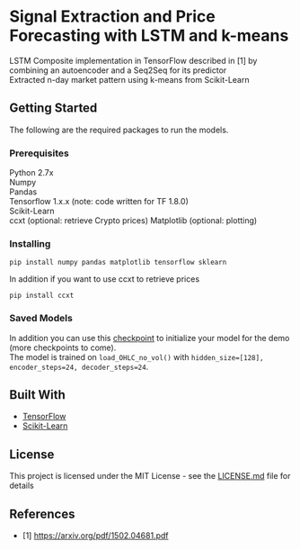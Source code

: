 # Signal Extraction and Price Forecasting with LSTM and k-means

LSTM Composite implementation in TensorFlow described in [1] by combining an autoencoder and a Seq2Seq for its predictor<br /> Extracted n-day market pattern using k-means from Scikit-Learn

## Getting Started
The following are the required packages to run the models. 

### Prerequisites

Python 2.7x<br />
Numpy<br />
Pandas<br />
Tensorflow 1.x.x (note: code written for TF 1.8.0)<br />
Scikit-Learn<br />
ccxt (optional: retrieve Crypto prices)
Matplotlib (optional: plotting)
### Installing
```
pip install numpy pandas matplotlib tensorflow sklearn
```
In addition if you want to use ccxt to retrieve prices

```
pip install ccxt
```


### Saved Models
In addition you can use this [checkpoint](https://www.dropbox.com/s/dcxktu8bsvwuxga/btcusd-ckpts.zip?dl=0) to initialize your model for the demo (more checkpoints to come). <br />
The model is trained on ```load_OHLC_no_vol()``` with ```hidden_size=[128], encoder_steps=24, decoder_steps=24```.




## Built With

* [TensorFlow](https://github.com/tensorflow/tensorflow)
* [Scikit-Learn](https://github.com/scikit-learn/scikit-learn)

## License

This project is licensed under the MIT License - see the [LICENSE.md](LICENSE.md) file for details

## References

* [1] https://arxiv.org/pdf/1502.04681.pdf
